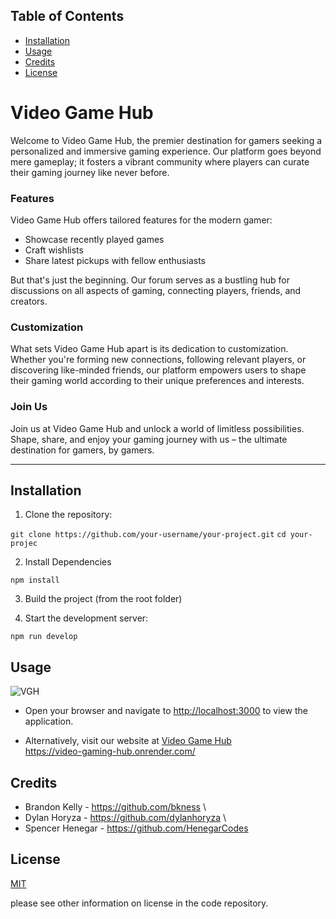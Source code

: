 ## Table of Contents

- [Installation](#installation)
- [Usage](#usage)
- [Credits](#credits)
- [License](#license)

# Video Game Hub

Welcome to Video Game Hub, the premier destination for gamers seeking a personalized and immersive gaming experience. Our platform goes beyond mere gameplay; it fosters a vibrant community where players can curate their gaming journey like never before.

### Features

Video Game Hub offers tailored features for the modern gamer:
- Showcase recently played games
- Craft wishlists
- Share latest pickups with fellow enthusiasts

But that's just the beginning. Our forum serves as a bustling hub for discussions on all aspects of gaming, connecting players, friends, and creators.

### Customization

What sets Video Game Hub apart is its dedication to customization. Whether you're forming new connections, following relevant players, or discovering like-minded friends, our platform empowers users to shape their gaming world according to their unique preferences and interests.

### Join Us

Join us at Video Game Hub and unlock a world of limitless possibilities. Shape, share, and enjoy your gaming journey with us – the ultimate destination for gamers, by gamers.

---

## Installation

1. Clone the repository:

`git clone https://github.com/your-username/your-project.git`
   `cd your-projec`

2. Install Dependencies

`npm install`

3. Build the project (from the root folder)

4. Start the development server: 

`npm run develop`

## Usage

![VGH](https://github.com/dylanhoryza/video-game-hub/assets/78831747/73f1316d-8bda-4979-b499-aa4cfed6a0ef)

- Open your browser and navigate to [http://localhost:3000](http://localhost:3000) to view the application.

- Alternatively, visit our website at [Video Game Hub](https://video-gaming-hub.onrender.com/)<br>
https://video-gaming-hub.onrender.com/

## Credits
- Brandon Kelly - https://github.com/bkness \
- Dylan Horyza - https://github.com/dylanhoryza \
- Spencer Henegar - https://github.com/HenegarCodes

## License

[MIT](https://choosealicense.com/licenses/mit/)

please see other information on license in the code repository.


